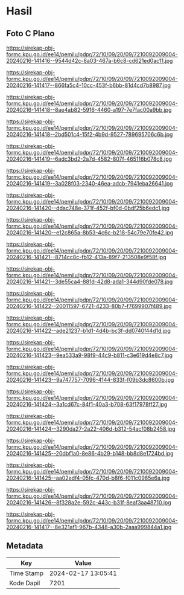 # Hasil

## Foto C Plano

https://sirekap-obj-formc.kpu.go.id/ee14/pemilu/pdpr/72/10/09/20/09/7210092009004-20240216-141416--9544d42c-8a03-467a-b6c8-cd621ed0ac11.jpg

https://sirekap-obj-formc.kpu.go.id/ee14/pemilu/pdpr/72/10/09/20/09/7210092009004-20240216-141417--866fa5c4-10cc-453f-b6bb-81d4cd7b8987.jpg

https://sirekap-obj-formc.kpu.go.id/ee14/pemilu/pdpr/72/10/09/20/09/7210092009004-20240216-141418--8ae4ab82-5916-4460-a197-7e7fac00a9bb.jpg

https://sirekap-obj-formc.kpu.go.id/ee14/pemilu/pdpr/72/10/09/20/09/7210092009004-20240216-141418--2bd501c4-15f2-4b9d-9527-789695706c6b.jpg

https://sirekap-obj-formc.kpu.go.id/ee14/pemilu/pdpr/72/10/09/20/09/7210092009004-20240216-141419--6adc3bd2-2a7d-4582-807f-465116b078c8.jpg

https://sirekap-obj-formc.kpu.go.id/ee14/pemilu/pdpr/72/10/09/20/09/7210092009004-20240216-141419--3a028f03-2340-46ea-adcb-7941eba26641.jpg

https://sirekap-obj-formc.kpu.go.id/ee14/pemilu/pdpr/72/10/09/20/09/7210092009004-20240216-141420--ddac748e-371f-452f-bf0d-0bdf25b6edc1.jpg

https://sirekap-obj-formc.kpu.go.id/ee14/pemilu/pdpr/72/10/09/20/09/7210092009004-20240216-141420--e12c865a-8b53-4c6c-b218-54c79e70fe42.jpg

https://sirekap-obj-formc.kpu.go.id/ee14/pemilu/pdpr/72/10/09/20/09/7210092009004-20240216-141421--8714cc8c-fb12-413a-89f7-213508e9f58f.jpg

https://sirekap-obj-formc.kpu.go.id/ee14/pemilu/pdpr/72/10/09/20/09/7210092009004-20240216-141421--3de55ca4-881d-42d8-ada1-344d90fde078.jpg

https://sirekap-obj-formc.kpu.go.id/ee14/pemilu/pdpr/72/10/09/20/09/7210092009004-20240216-141422--20011597-6721-4233-80b7-f7699907f489.jpg

https://sirekap-obj-formc.kpu.go.id/ee14/pemilu/pdpr/72/10/09/20/09/7210092009004-20240216-141422--ade21237-b1d1-4d4b-bc3f-dd0740f44d1d.jpg

https://sirekap-obj-formc.kpu.go.id/ee14/pemilu/pdpr/72/10/09/20/09/7210092009004-20240216-141423--9ea533a9-98f9-44c9-b811-c3e619d4e8c7.jpg

https://sirekap-obj-formc.kpu.go.id/ee14/pemilu/pdpr/72/10/09/20/09/7210092009004-20240216-141423--9a747757-7096-4144-833f-f09b3dc8600b.jpg

https://sirekap-obj-formc.kpu.go.id/ee14/pemilu/pdpr/72/10/09/20/09/7210092009004-20240216-141424--3a1cd67c-84f1-40a3-b708-63f17978ff27.jpg

https://sirekap-obj-formc.kpu.go.id/ee14/pemilu/pdpr/72/10/09/20/09/7210092009004-20240216-141424--3290da27-2a22-406d-b312-54acf08b2458.jpg

https://sirekap-obj-formc.kpu.go.id/ee14/pemilu/pdpr/72/10/09/20/09/7210092009004-20240216-141425--20dbf1a0-8e86-4b29-b148-bb8d8e1724bd.jpg

https://sirekap-obj-formc.kpu.go.id/ee14/pemilu/pdpr/72/10/09/20/09/7210092009004-20240216-141425--aa02edf4-05fc-470d-b8f6-f011c0985e6a.jpg

https://sirekap-obj-formc.kpu.go.id/ee14/pemilu/pdpr/72/10/09/20/09/7210092009004-20240216-141426--8f328a2e-592c-443c-b31f-8eaf3aa48710.jpg

https://sirekap-obj-formc.kpu.go.id/ee14/pemilu/pdpr/72/10/09/20/09/7210092009004-20240216-141417--8e321af1-967b-4348-a30b-2aaa999844a1.jpg


## Metadata

| Key        | Value               |
| ---------- | ------------------- |
| Time Stamp | 2024-02-17 13:05:41 |
| Kode Dapil | 7201                |



